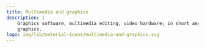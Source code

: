 ```yaml
---
title: Multimedia and graphics
description: |
    Graphics software, multimedia editing, video hardware; in short anything that is related to free and open source software, multimedia and
    graphics.
logo: img/lib/material-icons/multimedia-and-graphics.svg
---
```

